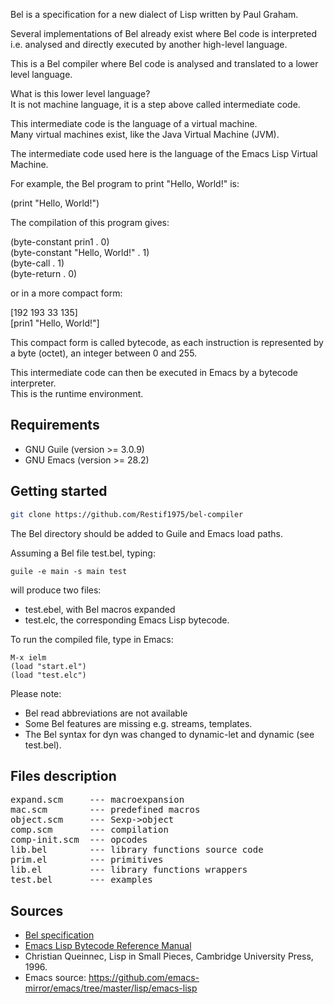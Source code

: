 Bel is a specification for a new dialect of Lisp written by Paul Graham.

Several implementations of Bel already exist where Bel code is interpreted i.e. analysed and directly executed by another high-level language.

This is a Bel compiler where Bel code is analysed and translated to a lower level language.

What is this lower level language?  
It is not machine language, it is a step above called intermediate code.

This intermediate code is the language of a virtual machine.   
Many virtual machines exist, like the Java Virtual Machine (JVM).  

The intermediate code used here is the language of the Emacs Lisp Virtual Machine.

For example, the Bel program to print "Hello, World!" is:

(print "Hello, World!")

The compilation of this program gives:

(byte-constant prin1 . 0)  
(byte-constant "Hello, World!" . 1)  
(byte-call . 1)  
(byte-return . 0)  

or in a more compact form:

[192 193 33 135]  
[prin1 "Hello, World!"]  

This compact form is called bytecode, as each instruction is represented by a byte (octet), an integer between 0 and 255.

This intermediate code can then be executed in Emacs by a bytecode interpreter.  
This is the runtime environment.

## Requirements

- GNU Guile (version >= 3.0.9)
- GNU Emacs (version >= 28.2)

## Getting started

```sh
git clone https://github.com/Restif1975/bel-compiler
```

The Bel directory should be added to Guile and Emacs load paths.

Assuming a Bel file test.bel, typing:

```
guile -e main -s main test
```

will produce two files:

- test.ebel, with Bel macros expanded
- test.elc, the corresponding Emacs Lisp bytecode.

To run the compiled file, type in Emacs:

```
M-x ielm
(load "start.el")
(load "test.elc")
```

Please note:

- Bel read abbreviations are not available
- Some Bel features are missing e.g. streams, templates.
- The Bel syntax for dyn was changed to dynamic-let and dynamic (see test.bel).

## Files description
<pre>
expand.scm     --- macroexpansion  
mac.scm        --- predefined macros  
object.scm     --- Sexp->object  
comp.scm       --- compilation  
comp-init.scm  --- opcodes  
lib.bel        --- library functions source code  
prim.el        --- primitives  
lib.el         --- library functions wrappers  
test.bel       --- examples  
</pre>
## Sources

- [Bel specification](http://www.paulgraham.com/bel.html)
- [Emacs Lisp Bytecode Reference Manual](https://rocky.github.io/elisp-bytecode.pdf)
- Christian Queinnec, Lisp in Small Pieces, Cambridge University Press, 1996.
- Emacs source: https://github.com/emacs-mirror/emacs/tree/master/lisp/emacs-lisp




















